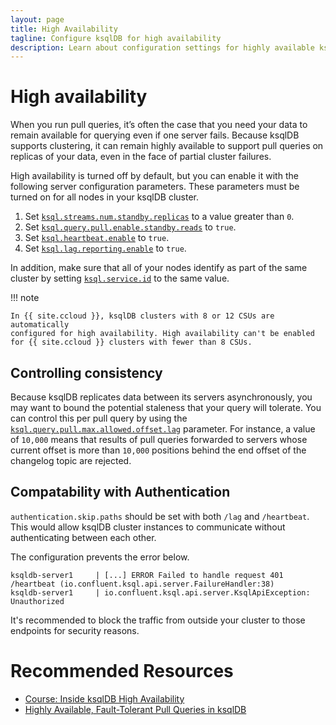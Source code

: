 ```yaml
---
layout: page
title: High Availability
tagline: Configure ksqlDB for high availability 
description: Learn about configuration settings for highly available ksqlDB queries 
---
```


# High availability

When you run pull queries, it’s often the case that you need your data to
remain available for querying even if one server fails. Because ksqlDB
supports clustering, it can remain highly available to support pull queries
on replicas of your data, even in the face of partial cluster failures.

High availability is turned off by default, but you can enable it with the
following server configuration parameters. These parameters must be turned on
for all nodes in your ksqlDB cluster.

1. Set [`ksql.streams.num.standby.replicas`](/reference/server-configuration/#ksqlstreamsnumstandbyreplicas) to a value greater than `0`.
1. Set [`ksql.query.pull.enable.standby.reads`](/reference/server-configuration/#ksqlquerypullenablestandbyreads) to `true`.
1. Set [`ksql.heartbeat.enable`](/reference/server-configuration/#ksqlheartbeatenable) to `true`.
1. Set [`ksql.lag.reporting.enable`](/reference/server-configuration/#ksqllagreportingenable) to `true`.

In addition, make sure that all of your nodes identify as part of the same
cluster by setting [`ksql.service.id`](/reference/server-configuration/#ksqlserviceid)
to the same value.

!!! note

    In {{ site.ccloud }}, ksqlDB clusters with 8 or 12 CSUs are automatically
    configured for high availability. High availability can't be enabled
    for {{ site.ccloud }} clusters with fewer than 8 CSUs.

## Controlling consistency

Because ksqlDB replicates data between its servers asynchronously, you may want
to bound the potential staleness that your query will tolerate. You can control
this per pull query by using the
[`ksql.query.pull.max.allowed.offset.lag`](/reference/server-configuration/#ksqlquerypullmaxallowedoffsetlag)
parameter. For instance, a value of `10,000` means that results of pull queries
forwarded to servers whose current offset is more than `10,000` positions
behind the end offset of the changelog topic are rejected.

## Compatability with Authentication
`authentication.skip.paths` should be set with both `/lag` and `/heartbeat`.
This would allow ksqlDB cluster instances to communicate without authenticating between each other.


The configuration prevents the error below.
```
ksqldb-server1     | [...] ERROR Failed to handle request 401 /heartbeat (io.confluent.ksql.api.server.FailureHandler:38)
ksqldb-server1     | io.confluent.ksql.api.server.KsqlApiException: Unauthorized
```

It's recommended to block the traffic from outside your cluster to those endpoints for security reasons.

# Recommended Resources
- [Course: Inside ksqlDB High Availability](https://developer.confluent.io/learn-kafka/inside-ksqldb/high-availability/)
- [Highly Available, Fault-Tolerant Pull Queries in ksqlDB](https://www.confluent.io/blog/ksqldb-pull-queries-high-availability/)
